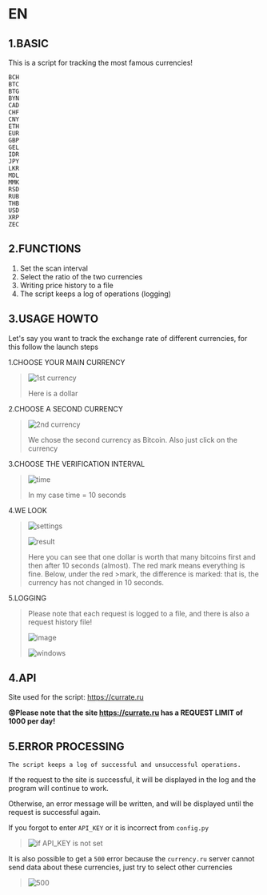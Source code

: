 EN
==

1.BASIC
--
This is a script for tracking the most famous currencies!

```
BCH
BTC
BTG
BYN
CAD
CHF
CNY
ETH
EUR
GBP
GEL
IDR
JPY
LKR
MDL
MMK
RSD
RUB
THB
USD
XRP
ZEC
```


2.FUNCTIONS
--
1. Set the scan interval
2. Select the ratio of the two currencies
3. Writing price history to a file
4. The script keeps a log of operations (logging)


3.USAGE HOWTO
--

Let's say you want to track the exchange rate of different currencies, for this follow the launch steps

1.CHOOSE YOUR MAIN CURRENCY
>![1st currency](https://user-images.githubusercontent.com/79650307/232417512-e23f67ed-2e9a-444d-9cf0-232883e2e984.png)
>
>Here is a dollar 

2.CHOOSE A SECOND CURRENCY
>![2nd currency](https://user-images.githubusercontent.com/79650307/232417605-c1936382-1217-4fa7-8a1e-4d8be98a4781.png)
>
>We chose the second currency as Bitcoin.
>Also just click on the currency

3.CHOOSE THE VERIFICATION INTERVAL
>![time](https://user-images.githubusercontent.com/79650307/232417724-f2519c79-314f-4b75-92d7-5d51ec37f5a0.png)
>
>In my case time = 10 seconds

4.WE LOOK
>![settings](https://user-images.githubusercontent.com/79650307/232417910-c6639752-9929-4b0e-981a-4bb3347181d4.png)
>
>![result](https://user-images.githubusercontent.com/79650307/232418565-222ef4d3-ab3f-471c-88e9-e6e99caf5a73.png)
>
>Here you can see that one dollar is worth that many bitcoins first and then after 10 seconds (almost). The red mark means everything is fine. Below, under the red >mark, the difference is marked: that is, the currency has not changed in 10 seconds.

5.LOGGING
>Please note that each request is logged to a file, and there is also a request history file!
>
>![image](https://user-images.githubusercontent.com/79650307/225626728-36df2a4c-9a6c-4e91-af57-963f63d26ebe.png)
>
>![windows](https://user-images.githubusercontent.com/79650307/232423286-5943f8cf-2cc4-4aa8-a856-706cec3a98de.png)


4.API
--
Site used for the script: <a href ='https://currate.ru'>https://currate.ru<a>

**:rage:Please note that the site <a href ='https://currate.ru'>https://currate.ru<a> has a REQUEST LIMIT of 1000 per day!**

5.ERROR PROCESSING 
--

``The script keeps a log of successful and unsuccessful operations.``

If the request to the site is successful, it will be displayed in the log and the program will continue to work.

Otherwise, an error message will be written, and will be displayed until the request is successful again.

If you forgot to enter `API_KEY` or it is incorrect from `config.py`
>![if API_KEY is not set](https://user-images.githubusercontent.com/79650307/232423544-638287bf-e097-4417-a02c-ba33251d7a9c.png)

It is also possible to get a `500` error because the `currency.ru` server cannot send data about these currencies, just try to select other currencies
>![500](https://user-images.githubusercontent.com/79650307/232423959-00b172a2-389d-45ef-a22f-b3ce8b596531.png)


